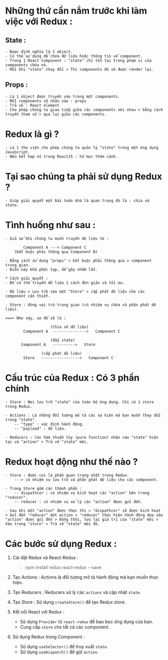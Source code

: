 # Những thứ cần nắm trước khi làm việc với Redux :

## State :

    - Được định nghĩa là 1 object.
    - Có thể sử dụng để chứa dữ liệu hoặc thông tin về component.
    - Trong 1 React Component : "state" chỉ tồn tại trong phạm vi của components chứa nó.
    - Mỗi khi "state" thay đổi > Thì components đó sẽ được render lại.

## Props :

    - Là 1 object được truyền vào trong một components.
    - Mỗi components sẽ nhận vào : props
    - Trả về : React element
    - Cho phép chúng ta giao tiếp giữa các components với nhau > bằng cách truyền tham số > qua lại giữa các components.

# Redux là gì ?

    - Là 1 thư viện cho phép chúng ta quản lý "state" trong một ứng dụng JavaScript.
    - Nếu kết hợp nó trong ReactJS : hổ mọc thêm cánh.

# Tại sao chúng ta phải sử dụng Redux ?

    - Giúp giải quyết một bài toán khá là quan trọng đó là : chia sẻ state.

# Tình huống như sau :

    - Giả sử khi chúng ta muốn truyền dữ liệu từ :

            Component A ---> Component C
        (bắt buộc phải thông qua Component B)

    - Bằng cách sử dụng "props" > bắt buộc phải thông qua > component trung gian.
    - Điều này khá phức tạp, dễ gây nhầm lẫn.

    * Cách giải quyết :
    - Để có thể truyền dữ liệu 1 cách đơn giản và tối ưu.

    - Dữ liệu > Lưu trữ vào một "Store" > cấp phát dữ liệu cho các component cần thiết.

    - Store : đóng vai trò trung gian (có nhiệm vụ chứa và phân phát dữ liệu).

    ===> Như vậy, sơ đồ sẽ là :

                        (Chia sẻ dữ liệu)
            Component A  --------------->   Component C

                        (đẩy state)
           Component A   ---------->   Store

                    (cấp phát dữ liệu)
            Store   ----------------->   Component C

# Cấu trúc của Redux : Có 3 phần chính

    - Store : Nơi lưu trữ "state" của toàn bộ ứng dụng. Chỉ có 1 store trong Redux.

    - Actions : Là những đối tượng mô tả các sự kiện mà bạn muốn thay đổi trong "state".
        -- "type" : xác định hành động.
        -- "payload" : dữ liệu.

    - Reducers : Các hàm thuần túy (pure function) nhận vào "state" hiện tại và "action" > Trả về "state" mới.

# Redux hoạt động như thế nào ?

    - Store : được coi là phần quan trọng nhất trong Redux.
        ---> có nhiệm vụ lưu trữ và phân phát dữ liệu cho các component.

    - Trong Store gồm các thành phần :
        -- dispathcer : có nhiệm vụ kích hoạt các "action" bên trong "reducer".
        -- reducer : có nhiệm vụ xử lý các "action" được gửi đến.

    - Sau khi một "action" được thực thi > "dispathcer" sẽ được kích hoạt > Gửi đến "reducer" một action > "reducer" thực hiện hành động dựa vào "action" được gửi đến > Đồng thời, lưu lại giá trị của "state" mới > Vào trong "store" > Trả về "state" mới đó.

# Các bước sử dụng Redux :

1. Cài đặt Redux và React-Redux :

   > npm install redux react-redux --save

2. Tạo Actions : Actions là đối tượng mô tả hành động mà bạn muốn thực hiện.

3. Tạo Reducers : Reducers xử lý các `actions` và cập nhật `state`.

4. Tạo Store : Sử dụng `createStore()` để tạo Redux store.

5. Kết nối React với Redux :

   - Sử dụng `Provider` từ `react-redux` để bao bọc ứng dụng của bạn.
   - Cung cấp `store` cho tất cả các component.

6. Sử dụng Redux trong Component :

   - Sử dụng `useSelector()` để truy xuất `state`.
   - Sử dụng `useDispatch()` để gửi `action`.

